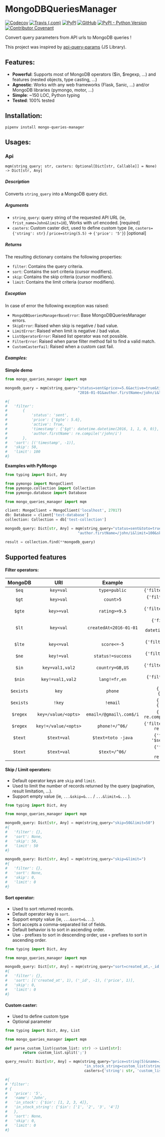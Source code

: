 # MongoDBQueriesManager
[![Codecov](https://img.shields.io/codecov/c/github/comic31/MongoDBQueriesManager?style=for-the-badge)](https://app.codecov.io/gh/comic31/MongoDBQueriesManager)
[![Travis (.com)](https://img.shields.io/travis/com/comic31/MongoDBQueriesManager?style=for-the-badge)](https://travis-ci.com/github/comic31/MongoDBQueriesManager)
[![PyPI](https://img.shields.io/pypi/v/mongo-queries-manager?style=for-the-badge)](https://pypi.org/project/mongo-queries-manager/)
[![GitHub](https://img.shields.io/github/license/comic31/MongoDBQueriesManager?style=for-the-badge)](https://github.com/comic31/MongoDBQueriesManager/blob/main/LICENSE)
[![PyPI - Python Version](https://img.shields.io/pypi/pyversions/mongo-queries-manager?style=for-the-badge)](https://pypi.org/project/mongo-queries-manager/)
[![Contributor Covenant](https://img.shields.io/badge/Contributor%20Covenant-v2.0%20adopted-ff69b4.svg?style=for-the-badge)](https://github.com/comic31/MongoDBQueriesManager/blob/main/code_of_conduct.md)

Convert query parameters from API urls to MongoDB queries !

This project was inspired by [api-query-params](https://github.com/loris/api-query-params) (JS Library).

## Features:
- **Powerful**: Supports most of MongoDB operators ($in, $regexp, ...) and features (nested objects, type casting, ...)
- **Agnostic**: Works with any web frameworks (Flask, Sanic, ...) and/or MongoDB libraries (pymongo, motor, ...)
- **Simple**: ~150 LOC, Python typing
- **Tested**: 100% tested

## Installation:
```shell script
pipenv install mongo-queries-manager
```

## Usages:
### Api
`mqm(string_query: str, casters: Optional[Dict[str, Callable]] = None) -> Dict[str, Any]`

##### Description
Converts `string_query` into a MongoDB query dict.

##### Arguments
- `string_query`: query string of the requested API URL (ie, `frist_name=John&limit=10`), Works with url encoded. [required]
- `casters`: Custom caster dict, used to define custom type (ie, `casters={'string': str}` / `price=string(5.5)` -> `{'price': '5'}`) [optional]

##### Returns
The resulting dictionary contains the following properties:
- `filter`: Contains the query criteria.
- `sort`: Contains the sort criteria (cursor modifiers).
- `skip`: Contains the skip criteria (cursor modifiers).
- `limit`:  Contains the limit criteria (cursor modifiers).

##### Exception
In case of error the following exception was raised:

- `MongoDBQueriesManagerBaseError`: Base MongoDBQueriesManager errors.
- `SkipError`: Raised when skip is negative / bad value.
- `LimitError`: Raised when limit is negative / bad value.
- `ListOperatorError`: Raised list operator was not possible.
- `FilterError`: Raised when parse filter method fail to find a valid match.
- `CustomCasterFail`: Raised when a custom cast fail.

##### Examples:

**Simple demo**
```python
from mongo_queries_manager import mqm

mongodb_query = mqm(string_query="status=sent&price>=5.6&active=true&timestamp>"
                                 "2016-01-01&author.firstName=/john/i&limit=100&skip=50&sort=-timestamp")

#{
#   'filter':
#       {
#           'status': 'sent',
#           'price': {'$gte': 5.6},
#           'active': True,
#           'timestamp': {'$gt': datetime.datetime(2016, 1, 1, 0, 0)},
#           'author.firstName': re.compile('/john/i')
#       },
#   'sort': [('timestamp', -1)],
#   'skip': 50,
#   'limit': 100
#}
```

**Examples with PyMongo**
```python
from typing import Dict, Any

from pymongo import MongoClient
from pymongo.collection import Collection
from pymongo.database import Database

from mongo_queries_manager import mqm

client: MongoClient = MongoClient('localhost', 27017)
db: Database = client['test-database']
collection: Collection = db['test-collection']

mongodb_query: Dict[str, Any] = mqm(string_query="status=sent&toto=true&timestamp>2016-01-01&"
                                 "author.firstName=/john/i&limit=100&skip=50&sort=-timestamp")

result = collection.find(**mongodb_query)
```

## Supported features

#### Filter operators:
| MongoDB   | URI                  | Example                 | Result                                                                        |
| :-------: | :------------------: | :---------------------: | :---------------------------------------------------------------------------: |
| `$eq`     | `key=val`            | `type=public`           | `{'filter': {'type': 'public'}}`                                              |
| `$gt`     | `key>val`            | `count>5`               | `{'filter': {'count': {'$gt': 5}}}`                                           |
| `$gte`    | `key>=val`           | `rating>=9.5`           | `{'filter': {'rating': {'$gte': 9.5}}}`                                       |
| `$lt`     | `key<val`            | `createdAt<2016-01-01`  | `{'filter': {'createdAt': {'$lt': datetime.datetime(2016, 1, 1, 0, 0)}}}`     |
| `$lte`    | `key<=val`           | `score<=-5`             | `{'filter': {'score': {'$lte': -5}}}`                                         |
| `$ne`     | `key!=val`           | `status!=success`       | `{'filter': {'status': {'$ne': 'success'}}}`                                  |
| `$in`     | `key=val1,val2`      | `country=GB,US`         | `{'filter': {'country': {'$in': ['GB', 'US']}}}`                              |
| `$nin`    | `key!=val1,val2`     | `lang!=fr,en`           | `{'filter': {'lang': {'$nin': ['fr', 'en']}}}`                                |
| `$exists` | `key`                | `phone`                 | `{'filter': {'phone': {'$exists': True}}}`                                    |
| `$exists` | `!key`               | `!email`                | `{'filter': {'email': {'$exists': False}}}`                                   |
| `$regex`  | `key=/value/<opts>`  | `email=/@gmail\.com$/i` | `{'filter': {'email': re.compile('/@gmail.com$/i')}}`                         |
| `$regex`  | `key!=/value/<opts>` | `phone!=/^06/`          | `{'filter': {'phone': { '$not': re.compile('/^06/')}}}`                       |
| `$text`   | `$text=val`          | `$text=toto -java`      | `{'filter': {'$text': { '$search': toto -java}}}`                             |
| `$text`   | `$text=val`          | `$text=/^06/`           | `{'filter': {'$text': { '$search': re.compile('/^06/')}}}`                             |

#### Skip / Limit operators:

- Default operator keys are `skip` and `limit`.
- Used to limit the number of records returned by the query (pagination, result limitation, ...).
- Support empty value (ie, `...&skip=&...` / `...&limit=&...` ).

```python
from typing import Dict, Any

from mongo_queries_manager import mqm

mongodb_query: Dict[str, Any] = mqm(string_query="skip=50&limit=50")
#{
#   'filter': {},
#   'sort': None,
#   'skip': 50,
#   'limit': 50
#}

mongodb_query: Dict[str, Any] = mqm(string_query="skip=&limit=")
#{
#   'filter': {},
#   'sort': None,
#   'skip': 0,
#   'limit': 0
#}
```

#### Sort operator:
- Used to sort returned records.
- Default operator key is `sort`.
- Support empty value (ie, `...&sort=&...`).
- Sort accepts a comma-separated list of fields. 
- Default behavior is to sort in ascending order. 
- Use `-` prefixes to sort in descending order, use `+` prefixes to sort in ascending order.

```python
from typing import Dict, Any

from mongo_queries_manager import mqm

mongodb_query: Dict[str, Any] = mqm(string_query="sort=created_at,-_id,+price")
#{
#   'filter': {},
#   'sort': [('created_at', 1), ('_id', -1), ('price', 1)],
#   'skip': 0,
#   'limit': 0
#}
```

#### Custom caster:
- Used to define custom type
- Optional parameter

```python
from typing import Dict, Any, List

from mongo_queries_manager import mqm

def parse_custom_list(custom_list: str) -> List[str]:
        return custom_list.split(';')

query_result: Dict[str, Any] = mqm(string_query="price=string(5)&name=John&in_stock=custom_list(1;2;3;4)&"
                                    "in_stock_string=custom_list(string(1);string(2);string(3);string(4))", 
                                    casters={'string': str, 'custom_list': parse_custom_list})

#{
# 'filter':
# {
#   'price': '5',
#   'name': 'John',
#   'in_stock': {'$in': [1, 2, 3, 4]},
#   'in_stock_string': {'$in': ['1', '2', '3', '4']}
#   },
#   'sort': None,
#   'skip': 0,
#   'limit': 0
#}
```